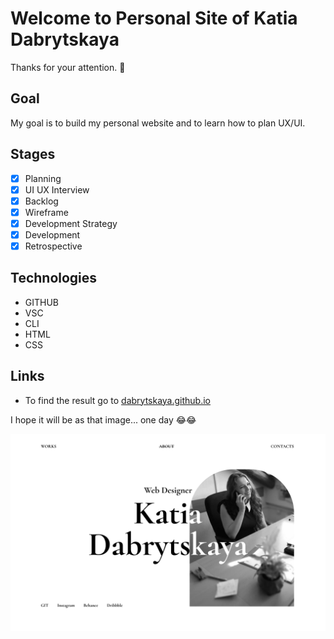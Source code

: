
# Welcome to Personal Site of Katia Dabrytskaya

Thanks for your attention. 🤗

## Goal

My goal is to build my personal website and to learn how to plan UX/UI.  

## Stages

- [X] Planning 
- [X] UI UX Interview
- [X] Backlog
- [X] Wireframe
- [X] Development Strategy
- [X] Development
- [X] Retrospective

## Technologies
- GITHUB 
- VSC
- CLI
- HTML
- CSS

## Links

- To find the result go to  [dabrytskaya.github.io](https://dabrytskaya.github.io)

I hope it will be as that image... one day 😂😂

![img](/Kate_Design.png)
